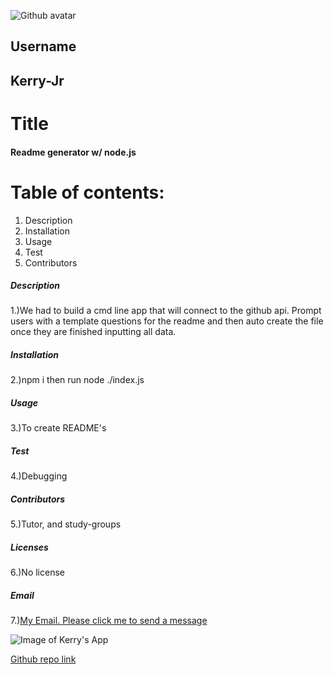 
   
   

 ![Github avatar](https://avatars3.githubusercontent.com/u/59150488?v=4)

## Username
## Kerry-Jr
# Title
#### Readme generator w/ node.js
# Table of contents:
1. Description
1. Installation
1. Usage
1. Test
1. Contributors
##### Description
1.)We had to build a cmd line app that will connect to the github api.  Prompt users with a template questions for the readme and then auto create the file once they are finished inputting all data.
##### Installation
2.)npm i then run node ./index.js
##### Usage
3.)To create README's
##### Test
4.)Debugging
##### Contributors
5.)Tutor, and study-groups
##### Licenses
6.)No license
##### Email
7.)[My Email. Please click me to send a message](mailto:kerrysfs@gmail.com)

![Image of Kerry's App](./assets/image/readmeapp.gif)


[Github repo link](https://github.com/Kerry-Jr "Your github repo")
  

  
 
  

  

